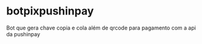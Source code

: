 # botpixpushinpay
Bot que gera chave copia e cola além de qrcode para pagamento com a api da pushinpay
